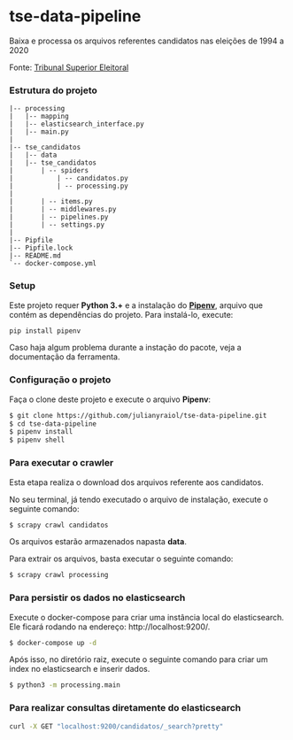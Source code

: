 # tse-data-pipeline

Baixa e processa os arquivos referentes candidatos nas eleições de 1994 a 2020

Fonte: [Tribunal Superior Eleitoral](https://www.tse.jus.br/hotsites/pesquisas-eleitorais/candidatos.html)

### Estrutura do projeto

```
|-- processing
|   |-- mapping
|   |-- elasticsearch_interface.py
|   |-- main.py
|
|-- tse_candidatos
|   |-- data
|   |-- tse_candidatos
|       | -- spiders
|           | -- candidatos.py
|           | -- processing.py
|
|       | -- items.py
|       | -- middlewares.py
|       | -- pipelines.py
|       | -- settings.py
|
|-- Pipfile
|-- Pipfile.lock
|-- README.md
`-- docker-compose.yml
```

### Setup
Este projeto requer **Python 3.+** e a instalação do [**Pipenv**](https://pipenv-fork.readthedocs.io/en/latest/install.html), arquivo que contém as dependências do projeto. Para instalá-lo, execute: 

```bash
pip install pipenv
```

Caso haja algum problema durante a instação do pacote, veja a documentação da ferramenta.

### Configuração o projeto

Faça o clone deste projeto e execute o arquivo **Pipenv**:

```bash
$ git clone https://github.com/julianyraiol/tse-data-pipeline.git
$ cd tse-data-pipeline
$ pipenv install
$ pipenv shell
```

### Para executar o crawler

Esta etapa realiza o download dos arquivos referente aos candidatos.

No seu terminal, já tendo executado o arquivo de instalação, execute o seguinte comando:

```bash
$ scrapy crawl candidatos
```

Os arquivos estarão armazenados napasta **data**.

Para extrair os arquivos, basta executar o seguinte comando:

```bash
$ scrapy crawl processing
```

### Para persistir os dados no elasticsearch

Execute o docker-compose para criar uma instância local do elasticsearch. Ele ficará rodando na endereço: http://localhost:9200/. 

```bash
$ docker-compose up -d
```

Após isso, no diretório raiz, execute o seguinte comando para criar um index no elasticsearch e inserir dados.

```bash
$ python3 -m processing.main
```

### Para realizar consultas diretamente do elasticsearch

```bash
curl -X GET "localhost:9200/candidatos/_search?pretty"
```
